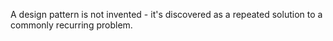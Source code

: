 A design pattern is not invented - it's discovered as a repeated solution to a commonly recurring problem.